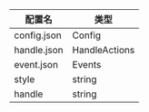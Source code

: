 |配置名|类型|
|--|--|
config.json|Config
handle.json|HandleActions
event.json|Events
style|string
handle|string